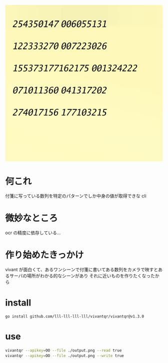 ![](./sample.png)

# 何これ

付箋に写っている数列を特定のパターンでしか中身の値が取得できな cli

# 微妙なところ

ocr の精度に依存している...

# 作り始めたきっかけ

vivant が面白くて、あるワンシーンで付箋に書いてある数列をカメラで映すとあるサーバの場所がわかる的なシーンがあり
それに近いものを作りたくなったから

# install

```sh
go install github.com/lll-lll-lll-lll/vivantqr/vivantqr@v1.3.0
```

# use

```sh
vivantqr --apikey=OO --file ./output.png --read true
vivantqr --apikey=OO --file ./output.png --write true
```
